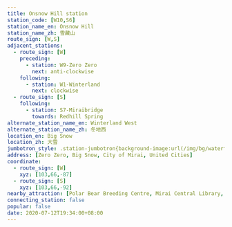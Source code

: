 ```yaml
---
title: Onsnow Hill station
station_code: [W10,S6]
station_name_en: Onsnow Hill
station_name_zh: 雪藏山
route_sign: [W,S]
adjacent_stations:
  - route_sign: [W]
    preceding:
      - station: W9-Zero Zero
        next: anti-clockwise
    following:
      - station: W1-Winterland
        next: clockwise
  - route_sign: [S]
    following:
      - station: S7-Miraibridge
        towards: Redhill Spring
alternate_station_name_en: Winterland West
alternate_station_name_zh: 冬地西
location_en: Big Snow
location_zh: 大雪
jumbotron_style: .station-jumbotron{background-image:url(/img/bg/waterfallline.png),url(/img/bg/bigsnowline.png);background-repeat:no-repeat;background-size:100% 10px,50% 10px;background-position:0 115px,right 145px}
address: [Zero Zero, Big Snow, City of Mirai, United Cities]
coordinate:
  - route_sign: [W]
    xyz: [103,66,-87]
  - route_sign: [S]
    xyz: [103,66,-92]
nearby_attraction: [Polar Bear Breeding Centre, Mirai Central Library, United Cities Gene Vault]
connecting_station: false
popular: false
date: 2020-07-12T19:34:00+08:00
---
```


